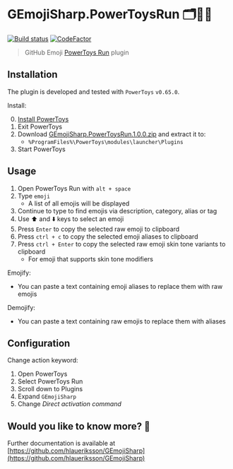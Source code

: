 # GEmojiSharp.PowerToysRun 🗂️🔎🔌

[![Build status](https://github.com/hlaueriksson/GEmojiSharp/workflows/build/badge.svg)](https://github.com/hlaueriksson/GEmojiSharp/actions?query=workflow%3Abuild) [![CodeFactor](https://www.codefactor.io/repository/github/hlaueriksson/gemojisharp/badge)](https://www.codefactor.io/repository/github/hlaueriksson/gemojisharp)

> GitHub Emoji [PowerToys Run](https://docs.microsoft.com/en-us/windows/powertoys/run) plugin

## Installation

The plugin is developed and tested with `PowerToys` `v0.65.0`.

Install:

0. [Install PowerToys](https://docs.microsoft.com/en-us/windows/powertoys/install)
1. Exit PowerToys
2. Download [GEmojiSharp.PowerToysRun.1.0.0.zip](https://github.com/hlaueriksson/GEmojiSharp/releases/download/v1.0.0/GEmojiSharp.PowerToysRun.1.0.0.zip) and extract it to:
   - `%ProgramFiles%\PowerToys\modules\launcher\Plugins`
3. Start PowerToys

## Usage

1. Open PowerToys Run with `alt + space`
2. Type `emoji`
   - A list of all emojis will be displayed
3. Continue to type to find emojis via description, category, alias or tag
4. Use ⬆️ and ⬇️ keys to select an emoji
5. Press `Enter` to copy the selected raw emoji to clipboard
6. Press `ctrl + c` to copy the selected emoji aliases to clipboard
7. Press `ctrl + Enter` to copy the selected raw emoji skin tone variants to clipboard
   - For emoji that supports skin tone modifiers

Emojify:

- You can paste a text containing emoji aliases to replace them with raw emojis

Demojify:

- You can paste a text containing raw emojis to replace them with aliases

## Configuration

Change action keyword:

1. Open PowerToys
2. Select PowerToys Run
3. Scroll down to Plugins
4. Expand `GEmojiSharp`
5. Change *Direct activation command*

## Would you like to know more? 🤔

Further documentation is available at [https://github.com/hlaueriksson/GEmojiSharp](https://github.com/hlaueriksson/GEmojiSharp)
